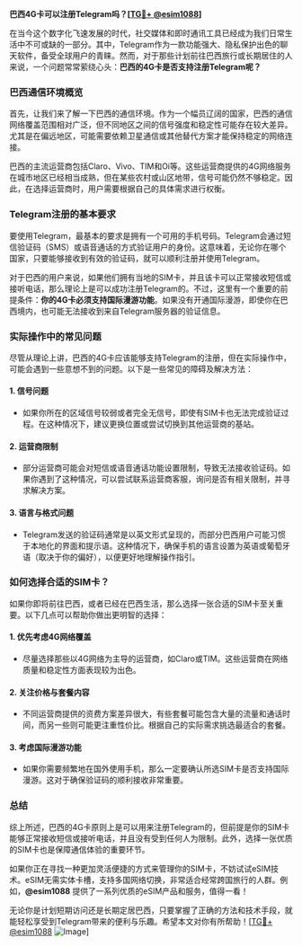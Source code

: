 **巴西4G卡可以注册Telegram吗？[[TG💪+ @esim1088](https://t.me/s/esim1088)]**

在当今这个数字化飞速发展的时代，社交媒体和即时通讯工具已经成为我们日常生活中不可或缺的一部分。其中，Telegram作为一款功能强大、隐私保护出色的聊天软件，备受全球用户的青睐。然而，对于那些计划前往巴西旅行或长期居住的人来说，一个问题常常萦绕心头：**巴西的4G卡是否支持注册Telegram呢？**

### 巴西通信环境概览

首先，让我们来了解一下巴西的通信环境。作为一个幅员辽阔的国家，巴西的通信网络覆盖范围相对广泛，但不同地区之间的信号强度和稳定性可能存在较大差异。尤其是在偏远地区，可能需要依赖卫星通信或其他替代方案才能保持稳定的网络连接。

巴西的主流运营商包括Claro、Vivo、TIM和Oi等。这些运营商提供的4G网络服务在城市地区已经相当成熟，但在某些农村或山区地带，信号可能仍然不够稳定。因此，在选择运营商时，用户需要根据自己的具体需求进行权衡。

### Telegram注册的基本要求

要使用Telegram，最基本的要求是拥有一个可用的手机号码。Telegram会通过短信验证码（SMS）或语音通话的方式验证用户的身份。这意味着，无论你在哪个国家，只要能够接收到有效的验证码，就可以顺利注册并使用Telegram。

对于巴西的用户来说，如果他们拥有当地的SIM卡，并且该卡可以正常接收短信或接听电话，那么理论上是可以成功注册Telegram的。不过，这里有一个重要的前提条件：**你的4G卡必须支持国际漫游功能**。如果没有开通国际漫游，即使你在巴西境内，也可能无法接收到来自Telegram服务器的验证信息。

### 实际操作中的常见问题

尽管从理论上讲，巴西的4G卡应该能够支持Telegram的注册，但在实际操作中，可能会遇到一些意想不到的问题。以下是一些常见的障碍及解决方法：

#### 1. **信号问题**
   - 如果你所在的区域信号较弱或者完全无信号，即使有SIM卡也无法完成验证过程。在这种情况下，建议更换位置或尝试切换到其他运营商的基站。
   
#### 2. **运营商限制**
   - 部分运营商可能会对短信或语音通话功能设置限制，导致无法接收验证码。如果你遇到了这种情况，可以尝试联系运营商客服，询问是否有相关限制，并寻求解决方案。

#### 3. **语言与格式问题**
   - Telegram发送的验证码通常是以英文形式呈现的，而部分巴西用户可能习惯于本地化的界面和提示语。这种情况下，确保手机的语言设置为英语或葡萄牙语（取决于你的偏好），以便更好地理解操作指引。

### 如何选择合适的SIM卡？

如果你即将前往巴西，或者已经在巴西生活，那么选择一张合适的SIM卡至关重要。以下几点可以帮助你做出更明智的选择：

#### 1. **优先考虑4G网络覆盖**
   - 尽量选择那些以4G网络为主导的运营商，如Claro或TIM。这些运营商在网络质量和稳定性方面表现较为出色。

#### 2. **关注价格与套餐内容**
   - 不同运营商提供的资费方案差异很大，有些套餐可能包含大量的流量和通话时间，而另一些则可能更注重性价比。根据自己的实际需求挑选最适合的套餐。

#### 3. **考虑国际漫游功能**
   - 如果你需要频繁地在国外使用手机，那么一定要确认所选SIM卡是否支持国际漫游。这对于确保验证码的顺利接收非常重要。

### 总结

综上所述，巴西的4G卡原则上是可以用来注册Telegram的，但前提是你的SIM卡能够正常接收短信或接听电话，并且没有受到任何人为限制。此外，选择一张优质的SIM卡也是保障通信体验的重要环节。

如果你正在寻找一种更加灵活便捷的方式来管理你的SIM卡，不妨试试eSIM技术。eSIM无需实体卡槽，支持多国网络切换，非常适合经常跨国旅行的人群。例如，**@esim1088** 提供了一系列优质的eSIM产品和服务，值得一看！

无论你是计划短期访问还是长期定居巴西，只要掌握了正确的方法和技术手段，就能轻松享受到Telegram带来的便利与乐趣。希望本文对你有所帮助！[[TG💪+ @esim1088](https://t.me/s/esim1088) ![Image](https://i.postimg.cc/4NQfJmqS/Snipaste-2025-05-13-00-14-12.png)]